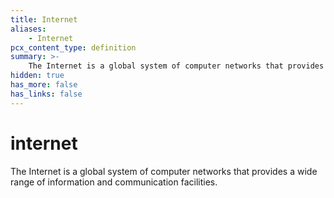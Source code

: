```yaml
---
title: Internet
aliases:
    - Internet
pcx_content_type: definition
summary: >-
    The Internet is a global system of computer networks that provides a wide range of information and communication facilities.
hidden: true
has_more: false
has_links: false
---
```


# internet

The Internet is a global system of computer networks that provides a wide range of information and communication facilities.
